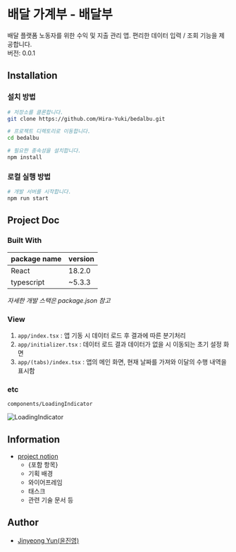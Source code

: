 # 배달 가계부 - 배달부

배달 플랫폼 노동자를 위한 수익 및 지출 관리 앱. 편리한 데이터 입력 / 조회 기능을 제공합니다.  
버전: 0.0.1

<!-- [demo link](https://.....) -->

## Installation

### 설치 방법

```bash
# 저장소를 클론합니다.
git clone https://github.com/Hira-Yuki/bedalbu.git
```

```bash
# 프로젝트 디렉토리로 이동합니다.
cd bedalbu
```

```bash
# 필요한 종속성을 설치합니다.
npm install
```

### 로컬 실행 방법

```bash
# 개발 서버를 시작합니다.
npm run start

```

## Project Doc

### Built With

| package name | version |
| ------------ | ------- |
| React        | 18.2.0  |
| typescript   | ~5.3.3  |

_자세한 개발 스택은 package.json 참고_

### View

<!-- 추후 변경 필요 -->

1. `app/index.tsx` : 앱 기동 시 데이터 로드 후 결과에 따른 분기처리
2. `app/initializer.tsx` : 데이터 로드 결과 데이터가 없을 시 이동되는 초기 설정 화면
3. `app/(tabs)/index.tsx` : 앱의 메인 화면, 현재 날짜를 가져와 이달의 수행 내역을 표시함
  
  
### etc
`components/LoadingIndicator`

![LoadingIndicator](https://github.com/user-attachments/assets/7c36e7d7-e91a-4434-bead-d85a9fd9397b)


## Information

- [project notion](https://fiore-sakura.notion.site/RN-9671e9240abf4e0dbccfe2bfe41c10f6?pvs=4)
  - {포함 항목}
  - 기획 배경
  - 와이어프레임
  - 태스크
  - 관련 기술 문서 등

## Author

- [Jinyeong Yun(윤진영)](www.linkedin.com/in/jinyeong-yun-1b995317a)

<!-- # Welcome to your Expo app 👋

This is an [Expo](https://expo.dev) project created with [`create-expo-app`](https://www.npmjs.com/package/create-expo-app).

## Get started

1. Install dependencies

   ```bash
   npm install
   ```

2. Start the app

   ```bash
    npx expo start
   ```

In the output, you'll find options to open the app in a

- [development build](https://docs.expo.dev/develop/development-builds/introduction/)
- [Android emulator](https://docs.expo.dev/workflow/android-studio-emulator/)
- [iOS simulator](https://docs.expo.dev/workflow/ios-simulator/)
- [Expo Go](https://expo.dev/go), a limited sandbox for trying out app development with Expo

You can start developing by editing the files inside the **app** directory. This project uses [file-based routing](https://docs.expo.dev/router/introduction).

## Get a fresh project

When you're ready, run:

```bash
npm run reset-project
```

This command will move the starter code to the **app-example** directory and create a blank **app** directory where you can start developing.

## Learn more

To learn more about developing your project with Expo, look at the following resources:

- [Expo documentation](https://docs.expo.dev/): Learn fundamentals, or go into advanced topics with our [guides](https://docs.expo.dev/guides).
- [Learn Expo tutorial](https://docs.expo.dev/tutorial/introduction/): Follow a step-by-step tutorial where you'll create a project that runs on Android, iOS, and the web.

## Join the community

Join our community of developers creating universal apps.

- [Expo on GitHub](https://github.com/expo/expo): View our open source platform and contribute.
- [Discord community](https://chat.expo.dev): Chat with Expo users and ask questions. -->

